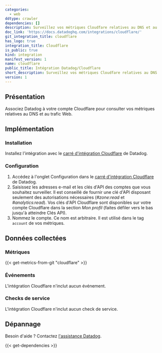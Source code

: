 ```yaml
---
categories:
  - web
ddtype: crawler
dependencies: []
description: Surveillez vos métriques Cloudfare relatives au DNS et au trafic Web.
doc_link: 'https://docs.datadoghq.com/integrations/cloudflare/'
git_integration_title: cloudflare
has_logo: true
integration_title: Cloudflare
is_public: true
kind: integration
manifest_version: 1
name: cloudflare
public_title: Intégration Datadog/Cloudflare
short_description: Surveillez vos métriques Cloudfare relatives au DNS et au trafic Web.
version: 1
---
```

## Présentation

Associez Datadog à votre compte Cloudflare pour consulter vos métriques relatives au DNS et au trafic Web.

## Implémentation
### Installation
Installez l'intégration avec le [carré d'intégration Cloudflare][3] de Datadog.

### Configuration

1. Accédez à l'onglet Configuration dans le [carré d'intégration Cloudflare][3] de Datadog.
2. Saisissez les adresses e-mail et les clés d'API des comptes que vous souhaitez surveiller. Il est conseillé de fournir une clé d'API disposant seulement des autorisations nécessaires (_#zone:read_ et _#analytics:read_). Vos clés d'API Cloudflare sont disponibles sur votre compte Cloudflare dans la section *Mon profil* (faites défiler vers le bas jusqu'à atteindre Clés API).
3. Nommez le compte. Ce nom est arbitraire. Il est utilisé dans le tag `account` de vos métriques.

## Données collectées
### Métriques
{{< get-metrics-from-git "cloudflare" >}}


### Événements
L'intégration Cloudflare n'inclut aucun événement.

### Checks de service
L'intégration Cloudflare n'inclut aucun check de service.

## Dépannage
Besoin d'aide ? Contactez [l'assistance Datadog][2].

[1]: https://github.com/DataDog/dogweb/blob/prod/integration/cloudflare/cloudflare_metadata.csv
[2]: https://docs.datadoghq.com/fr/help/
[3]: https://app.datadoghq.com/account/settings#integrations/cloudflare


{{< get-dependencies >}}